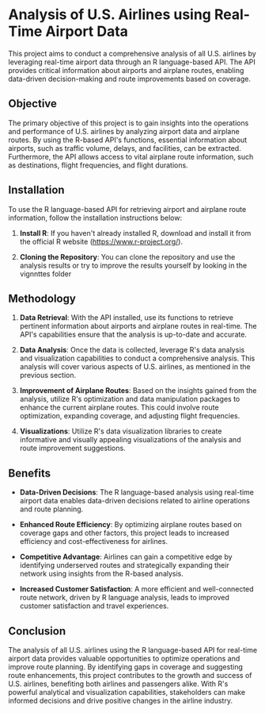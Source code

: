 # Analysis of U.S. Airlines using Real-Time Airport Data

This project aims to conduct a comprehensive analysis of all U.S. airlines by leveraging real-time airport data through an R language-based API. The API provides critical information about airports and airplane routes, enabling data-driven decision-making and route improvements based on coverage.

## Objective

The primary objective of this project is to gain insights into the operations and performance of U.S. airlines by analyzing airport data and airplane routes. By using the R-based API's functions, essential information about airports, such as traffic volume, delays, and facilities, can be extracted. Furthermore, the API allows access to vital airplane route information, such as destinations, flight frequencies, and flight durations.

## Installation

To use the R language-based API for retrieving airport and airplane route information, follow the installation instructions below:

1. **Install R**: If you haven't already installed R, download and install it from the official R website (https://www.r-project.org/).

2. **Cloning the Repository**: You can clone the repository and use the analysis results or try to improve the results yourself by looking in the vignnttes folder

## Methodology

1. **Data Retrieval**: With the API installed, use its functions to retrieve pertinent information about airports and airplane routes in real-time. The API's capabilities ensure that the analysis is up-to-date and accurate.

2. **Data Analysis**: Once the data is collected, leverage R's data analysis and visualization capabilities to conduct a comprehensive analysis. This analysis will cover various aspects of U.S. airlines, as mentioned in the previous section.

3. **Improvement of Airplane Routes**: Based on the insights gained from the analysis, utilize R's optimization and data manipulation packages to enhance the current airplane routes. This could involve route optimization, expanding coverage, and adjusting flight frequencies.

4. **Visualizations**: Utilize R's data visualization libraries to create informative and visually appealing visualizations of the analysis and route improvement suggestions.

## Benefits

- **Data-Driven Decisions**: The R language-based analysis using real-time airport data enables data-driven decisions related to airline operations and route planning.

- **Enhanced Route Efficiency**: By optimizing airplane routes based on coverage gaps and other factors, this project leads to increased efficiency and cost-effectiveness for airlines.

- **Competitive Advantage**: Airlines can gain a competitive edge by identifying underserved routes and strategically expanding their network using insights from the R-based analysis.

- **Increased Customer Satisfaction**: A more efficient and well-connected route network, driven by R language analysis, leads to improved customer satisfaction and travel experiences.

## Conclusion

The analysis of all U.S. airlines using the R language-based API for real-time airport data provides valuable opportunities to optimize operations and improve route planning. By identifying gaps in coverage and suggesting route enhancements, this project contributes to the growth and success of U.S. airlines, benefiting both airlines and passengers alike. With R's powerful analytical and visualization capabilities, stakeholders can make informed decisions and drive positive changes in the airline industry.

